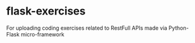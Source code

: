 # flask-exercises
For uploading coding exercises related to RestFull APIs made via Python-Flask micro-framework
